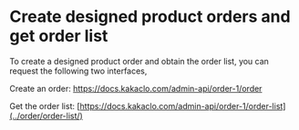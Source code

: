 # Create designed product orders and get order list

To create a designed product order and obtain the order list, you can request the following two interfaces,&#x20;

Create an order: [https://docs.kakaclo.com/admin-api/order-1/order ](../order-1/order.md)

Get the order list: [https://docs.kakaclo.com/admin-api/order-1/order-list](../order/order-list/)
